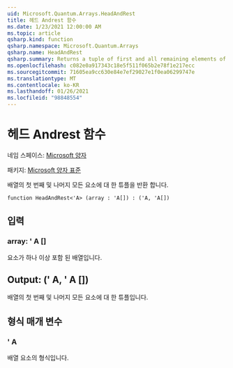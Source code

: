 ```yaml
---
uid: Microsoft.Quantum.Arrays.HeadAndRest
title: 헤드 Andrest 함수
ms.date: 1/23/2021 12:00:00 AM
ms.topic: article
qsharp.kind: function
qsharp.namespace: Microsoft.Quantum.Arrays
qsharp.name: HeadAndRest
qsharp.summary: Returns a tuple of first and all remaining elements of the array.
ms.openlocfilehash: c082e0a917343c18e5f511f065b2e78f1e217ecc
ms.sourcegitcommit: 71605ea9cc630e84e7ef29027e1f0ea06299747e
ms.translationtype: MT
ms.contentlocale: ko-KR
ms.lasthandoff: 01/26/2021
ms.locfileid: "98848554"
---
```

# <a name="headandrest-function"></a>헤드 Andrest 함수

네임 스페이스: [Microsoft 양자](xref:Microsoft.Quantum.Arrays)

패키지: [Microsoft 양자 표준](https://nuget.org/packages/Microsoft.Quantum.Standard)


배열의 첫 번째 및 나머지 모든 요소에 대 한 튜플을 반환 합니다.

```qsharp
function HeadAndRest<'A> (array : 'A[]) : ('A, 'A[])
```


## <a name="input"></a>입력

### <a name="array--a"></a>array: ' A []

요소가 하나 이상 포함 된 배열입니다.



## <a name="output--aa"></a>Output: (' A, ' A [])

배열의 첫 번째 및 나머지 모든 요소에 대 한 튜플입니다.

## <a name="type-parameters"></a>형식 매개 변수

### <a name="a"></a>' A

배열 요소의 형식입니다.